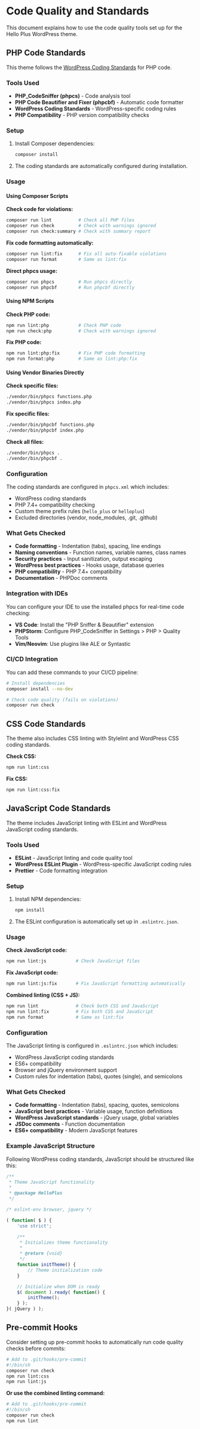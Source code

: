 # Code Quality and Standards

This document explains how to use the code quality tools set up for the Hello Plus WordPress theme.

## PHP Code Standards

This theme follows the [WordPress Coding Standards](https://developer.wordpress.org/coding-standards/) for PHP code.

### Tools Used

- **PHP_CodeSniffer (phpcs)** - Code analysis tool
- **PHP Code Beautifier and Fixer (phpcbf)** - Automatic code formatter
- **WordPress Coding Standards** - WordPress-specific coding rules
- **PHP Compatibility** - PHP version compatibility checks

### Setup

1. Install Composer dependencies:
   ```bash
   composer install
   ```

2. The coding standards are automatically configured during installation.

### Usage

#### Using Composer Scripts

**Check code for violations:**
```bash
composer run lint          # Check all PHP files
composer run check         # Check with warnings ignored
composer run check:summary # Check with summary report
```

**Fix code formatting automatically:**
```bash
composer run lint:fix      # Fix all auto-fixable violations
composer run format        # Same as lint:fix
```

**Direct phpcs usage:**
```bash
composer run phpcs         # Run phpcs directly
composer run phpcbf        # Run phpcbf directly
```

#### Using NPM Scripts

**Check PHP code:**
```bash
npm run lint:php           # Check PHP code
npm run check:php          # Check with warnings ignored
```

**Fix PHP code:**
```bash
npm run lint:php:fix       # Fix PHP code formatting
npm run format:php         # Same as lint:php:fix
```

#### Using Vendor Binaries Directly

**Check specific files:**
```bash
./vendor/bin/phpcs functions.php
./vendor/bin/phpcs index.php
```

**Fix specific files:**
```bash
./vendor/bin/phpcbf functions.php
./vendor/bin/phpcbf index.php
```

**Check all files:**
```bash
./vendor/bin/phpcs .
./vendor/bin/phpcbf .
```

### Configuration

The coding standards are configured in `phpcs.xml` which includes:

- WordPress coding standards
- PHP 7.4+ compatibility checking
- Custom theme prefix rules (`hello_plus` or `helloplus`)
- Excluded directories (vendor, node_modules, .git, .github)

### What Gets Checked

- **Code formatting** - Indentation (tabs), spacing, line endings
- **Naming conventions** - Function names, variable names, class names
- **Security practices** - Input sanitization, output escaping
- **WordPress best practices** - Hooks usage, database queries
- **PHP compatibility** - PHP 7.4+ compatibility
- **Documentation** - PHPDoc comments

### Integration with IDEs

You can configure your IDE to use the installed phpcs for real-time code checking:

- **VS Code**: Install the "PHP Sniffer & Beautifier" extension
- **PHPStorm**: Configure PHP_CodeSniffer in Settings > PHP > Quality Tools
- **Vim/Neovim**: Use plugins like ALE or Syntastic

### CI/CD Integration

You can add these commands to your CI/CD pipeline:

```bash
# Install dependencies
composer install --no-dev

# Check code quality (fails on violations)
composer run check
```

## CSS Code Standards

The theme also includes CSS linting with Stylelint and WordPress CSS coding standards.

**Check CSS:**
```bash
npm run lint:css
```

**Fix CSS:**
```bash
npm run lint:css:fix
```

## JavaScript Code Standards

The theme includes JavaScript linting with ESLint and WordPress JavaScript coding standards.

### Tools Used

- **ESLint** - JavaScript linting and code quality tool
- **WordPress ESLint Plugin** - WordPress-specific JavaScript coding rules
- **Prettier** - Code formatting integration

### Setup

1. Install NPM dependencies:
   ```bash
   npm install
   ```

2. The ESLint configuration is automatically set up in `.eslintrc.json`.

### Usage

**Check JavaScript code:**
```bash
npm run lint:js           # Check JavaScript files
```

**Fix JavaScript code:**
```bash
npm run lint:js:fix       # Fix JavaScript formatting automatically
```

**Combined linting (CSS + JS):**
```bash
npm run lint              # Check both CSS and JavaScript
npm run lint:fix          # Fix both CSS and JavaScript
npm run format            # Same as lint:fix
```

### Configuration

The JavaScript linting is configured in `.eslintrc.json` which includes:

- WordPress JavaScript coding standards
- ES6+ compatibility
- Browser and jQuery environment support
- Custom rules for indentation (tabs), quotes (single), and semicolons

### What Gets Checked

- **Code formatting** - Indentation (tabs), spacing, quotes, semicolons
- **JavaScript best practices** - Variable usage, function definitions
- **WordPress JavaScript standards** - jQuery usage, global variables
- **JSDoc comments** - Function documentation
- **ES6+ compatibility** - Modern JavaScript features

### Example JavaScript Structure

Following WordPress coding standards, JavaScript should be structured like this:

```javascript
/**
 * Theme JavaScript functionality
 *
 * @package HelloPlus
 */

/* eslint-env browser, jquery */

( function( $ ) {
	'use strict';

	/**
	 * Initializes theme functionality
	 *
	 * @return {void}
	 */
	function initTheme() {
		// Theme initialization code
	}

	// Initialize when DOM is ready
	$( document ).ready( function() {
		initTheme();
	} );
}( jQuery ) );
```

## Pre-commit Hooks

Consider setting up pre-commit hooks to automatically run code quality checks before commits:

```bash
# Add to .git/hooks/pre-commit
#!/bin/sh
composer run check
npm run lint:css
npm run lint:js
```

**Or use the combined linting command:**
```bash
# Add to .git/hooks/pre-commit
#!/bin/sh
composer run check
npm run lint
```